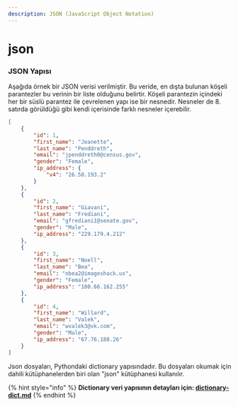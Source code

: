 ```yaml
---
description: JSON (JavaScript Object Notation)
---
```


# json

### JSON Yapısı

Aşağıda örnek bir JSON verisi verilmiştir. Bu veride, en dışta bulunan köşeli parantezler bu verinin bir liste olduğunu belirtir. Köşeli parantezin içindeki her bir süslü parantez ile çevrelenen yapı ise bir nesnedir. Nesneler de 8. satırda görüldüğü gibi kendi içerisinde farklı nesneler içerebilir.

```json
[
    {
        "id": 1,
        "first_name": "Jeanette",
        "last_name": "Penddreth",
        "email": "jpenddreth0@census.gov",
        "gender": "Female",
        "ip_address": {
            "v4": "26.58.193.2"
        }
    },
    {
        "id": 2,
        "first_name": "Giavani",
        "last_name": "Frediani",
        "email": "gfrediani1@senate.gov",
        "gender": "Male",
        "ip_address": "229.179.4.212"
    },
    {
        "id": 3,
        "first_name": "Noell",
        "last_name": "Bea",
        "email": "nbea2@imageshack.us",
        "gender": "Female",
        "ip_address": "180.66.162.255"
    },
    {
        "id": 4,
        "first_name": "Willard",
        "last_name": "Valek",
        "email": "wvalek3@vk.com",
        "gender": "Male",
        "ip_address": "67.76.188.26"
    }
]

```

Json dosyaları, Pythondaki dictionary yapısındadır. Bu dosyaları okumak için dahili kütüphanelerden biri olan "json" kütüphanesi kullanılır.

{% hint style="info" %}
**Dictionary veri yapısının detayları için: **[dictionary-dict.md](../../veri-yapilari/dictionary-dict.md "mention")****
{% endhint %}
